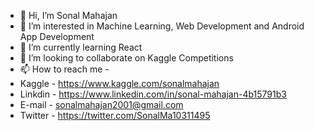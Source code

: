 - 👋 Hi, I’m Sonal Mahajan
- 👀 I’m interested in Machine Learning, Web Development and Android App Development
- 🌱 I’m currently learning React
- 💞️ I’m looking to collaborate on Kaggle Competitions
- 📫 How to reach me - 
- Kaggle - https://www.kaggle.com/sonalmahajan
- Linkdin - https://www.linkedin.com/in/sonal-mahajan-4b15791b3
- E-mail - sonalmahajan2001@gmail.com
- Twitter - https://twitter.com/SonalMa10311495
<!---
sonal019/sonal019 is a ✨ special ✨ repository because its `README.md` (this file) appears on your GitHub profile.
You can click the Preview link to take a look at your changes.
--->
